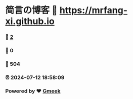 # 简言の博客 :link: https://mrfang-xi.github.io 
### :page_facing_up: [2](https://mrfang-xi.github.io/tag.html) 
### :speech_balloon: 0 
### :hibiscus: 504 
### :alarm_clock: 2024-07-12 18:58:09 
### Powered by :heart: [Gmeek](https://github.com/Meekdai/Gmeek)
